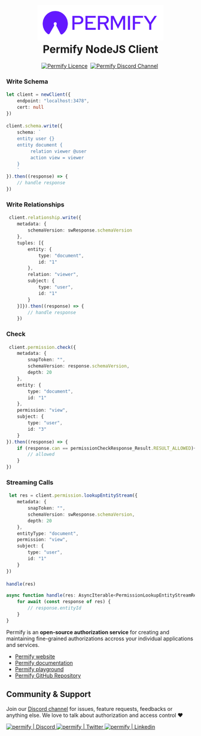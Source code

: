 <h1 align="center">
    <img src="https://raw.githubusercontent.com/Permify/permify/master/assets/permify-logo.svg" alt="Permify logo" width="336px" /><br />
    Permify NodeJS Client
</h1>

<p align="center">
    <a href="https://github.com/Permify/permify" target="_blank"><img src="https://img.shields.io/github/license/Permify/permify?style=for-the-badge" alt="Permify Licence" /></a>&nbsp;
    <a href="https://discord.gg/MJbUjwskdH" target="_blank"><img src="https://img.shields.io/discord/950799928047833088?style=for-the-badge&logo=discord&label=DISCORD" alt="Permify Discord Channel" /></a>&nbsp;
</p>

### Write Schema
```typescript
let client = newClient({
    endpoint: "localhost:3478",
    cert: null
})

client.schema.write({
    schema: `
    entity user {}
    entity document {
         relation viewer @user
         action view = viewer
    }
    `
}).then((response) => {
    // handle response
})
```

### Write Relationships
```typescript
 client.relationship.write({
    metadata: {
        schemaVersion: swResponse.schemaVersion
    },
    tuples: [{
        entity: {
            type: "document",
            id: "1"
        },
        relation: "viewer",
        subject: {
            type: "user",
            id: "1"
        }
    }]}).then((response) => {
        // handle response
    })
```

### Check
```typescript
 client.permission.check({
    metadata: {
        snapToken: "",
        schemaVersion: response.schemaVersion,
        depth: 20
    },
    entity: {
        type: "document",
        id: "1"
    },
    permission: "view",
    subject: {
        type: "user",
        id: "3"
    }
}).then((response) => {
    if (response.can == permissionCheckResponse_Result.RESULT_ALLOWED){
        // allowed
    }
})
```

### Streaming Calls
```typescript
 let res = client.permission.lookupEntityStream({
    metadata: {
        snapToken: "",
        schemaVersion: swResponse.schemaVersion,
        depth: 20
    },
    entityType: "document",
    permission: "view",
    subject: {
        type: "user",
        id: "1"
    }
})

handle(res)
```

```typescript
async function handle(res: AsyncIterable<PermissionLookupEntityStreamResponse>) {
    for await (const response of res) {
        // response.entityId 
    }
}
```

Permify is an **open-source authorization service** for creating and maintaining fine-grained authorizations accross your individual applications and services.

* [Permify website](https://permify.co)
* [Permify documentation](https://docs.permify.co/docs/intro)
* [Permify playground](https://play.permify.co)
* [Permify GitHub Repository](https://github.com/Permify/permify)

## Community & Support
Join our [Discord channel](https://discord.gg/MJbUjwskdH) for issues, feature requests, feedbacks or anything else. We love to talk about authorization and access control :heart:

<p align="left">
<a href="https://discord.gg/MJbUjwskdH">
 <img height="70px" width="70px" alt="permify | Discord" src="https://user-images.githubusercontent.com/39353278/187209316-3d01a799-c51b-4eaa-8f52-168047078a14.png" />
</a>
<a href="https://twitter.com/GetPermify">
  <img height="70px" width="70px" alt="permify | Twitter" src="https://user-images.githubusercontent.com/39353278/187209323-23f14261-d406-420d-80eb-1aa707a71043.png"/>
</a>
<a href="https://www.linkedin.com/company/permifyco">
  <img height="70px" width="70px" alt="permify | Linkedin" src="https://user-images.githubusercontent.com/39353278/187209321-03293a24-6f63-4321-b362-b0fc89fdd879.png" />
</a>
</p>
